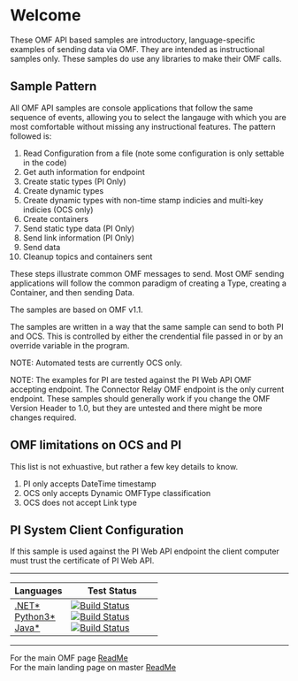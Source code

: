 Welcome
========

These OMF API based samples are introductory, language-specific examples of sending data via OMF. They are intended as instructional samples only.  These samples do use any libraries to make their OMF calls.  

Sample Pattern
--------------

All OMF API samples are console applications that follow the same sequence of events, allowing you to select the langauge with which you are most comfortable without missing any instructional features. The pattern followed is:

1.  Read Configuration from a file (note some configuration is only settable in the code)
2.  Get auth information for endpoint
3.  Create static types (PI Only)
4.  Create dynamic types
5.  Create dynamic types with non-time stamp indicies and multi-key indicies (OCS only)
6.  Create containers
7.  Send static type data (PI Only)
8.  Send link information (PI Only)
9.  Send data 
10. Cleanup topics and containers sent

These steps illustrate common OMF messages to send.  Most OMF sending applications will follow the common paradigm of creating a Type, creating a Container, and then sending Data.  

The samples are based on OMF v1.1. 

The samples are written in a way that the same sample can send to both PI and OCS.  This is controlled by either the crendential file passed in or by an override variable in the program.


NOTE: Automated tests are currently OCS only.

NOTE: The examples for PI are tested against the PI Web API OMF accepting endpoint.  The Connector Relay OMF endpoint is the only current endpoint.  These samples should generally work if you change the OMF Version Header to 1.0, but they are untested and there might be more changes required.   



OMF limitations on OCS and PI
-----------------------------------------------------
This list is not exhuastive, but rather a few key details to know.  

1) PI only accepts DateTime timestamp
2) OCS only accepts Dynamic OMFType classification 
3) OCS does not accept Link type


PI System Client Configuration
-----------------
If this sample is used against the PI Web API endpoint the client computer must trust the certificate of PI Web API.

---------

|Languages|&nbsp;&nbsp;&nbsp;&nbsp;&nbsp;&nbsp;&nbsp;Test&nbsp;Status&nbsp;&nbsp;&nbsp;&nbsp;&nbsp;&nbsp;&nbsp;
------|------------
  <a href="OMF_API/">.NET*</a><br /><a href="Python3/">Python3*</a><br /><a href="Java/">Java*</a> | [![Build Status](https://osisoft.visualstudio.com/Engineering%20Incubation/_apis/build/status/OSIsoft_OCS_Samples-CI?branchName=master&jobName=OMF_APIDotNet)](https://osisoft.visualstudio.com/Engineering%20Incubation/_build/latest?definitionId=4334&branchName=master) <br />[![Build Status](https://osisoft.visualstudio.com/Engineering%20Incubation/_apis/build/status/OSIsoft_OCS_Samples-CI?branchName=master&jobName=OMF_APIPy)](https://osisoft.visualstudio.com/Engineering%20Incubation/_build/latest?definitionId=4334&branchName=master)<br />[![Build Status](https://osisoft.visualstudio.com/Engineering%20Incubation/_apis/build/status/OSIsoft_OCS_Samples-CI?branchName=master&jobName=OMF_APIJava)](https://osisoft.visualstudio.com/Engineering%20Incubation/_build/latest?definitionId=4334&branchName=master)

----------

For the main OMF page [ReadMe](../)<br />
For the main landing page on master [ReadMe](https://github.com/osisoft/OSI-Samples)
